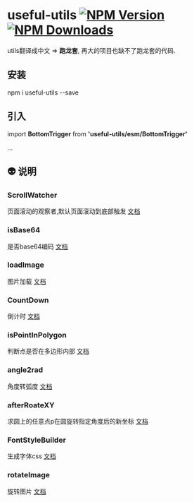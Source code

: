 # useful-utils [![NPM Version][npm-image]][npm-url] [![NPM Downloads][downloads-image]][downloads-url] 
utils翻译成中文 => **跑龙套**, 再大的项目也缺不了跑龙套的代码.

[npm-image]: https://img.shields.io/npm/v/useful-utils.svg
[npm-url]: https://npmjs.org/package/useful-utils

[downloads-image]: https://img.shields.io/npm/dm/useful-utils.svg
[downloads-url]: https://npmjs.org/package/useful-utils


## 安装

npm i useful-utils --save

## 引入

import **BottomTrigger** from **'useful-utils/esm/BottomTrigger'**

...

## :alien: 说明 

### ScrollWatcher
页面滚动的观察者,默认页面滚动到底部触发
[文档](https://github.com/383514580/useful-utils/blob/master/docs/ScrollWatcher.md)

### isBase64
是否base64编码
[文档](https://github.com/383514580/useful-utils/blob/master/docs/isBase64.md)

### loadImage
图片加载
[文档](https://github.com/383514580/useful-utils/blob/master/docs/loadImage.md)

### CountDown
倒计时
[文档](https://github.com/383514580/useful-utils/blob/master/docs/CountDown.md)

### isPointInPolygon
判断点是否在多边形内部
[文档](https://github.com/383514580/useful-utils/blob/master/docs/isPointInPolygon.md)

### angle2rad
角度转弧度
[文档](https://github.com/383514580/useful-utils/blob/master/docs/angle2rad.md)

### afterRoateXY
求圆上的任意点p在圆旋转指定角度后的新坐标
[文档](https://github.com/383514580/useful-utils/blob/master/docs/afterRoateXY.md)
### FontStyleBuilder
生成字体css
[文档](https://github.com/383514580/useful-utils/blob/master/docs/FontStyleBuilder.md)

### rotateImage
旋转图片
[文档](https://github.com/383514580/useful-utils/blob/master/docs/rotateImage.md)
